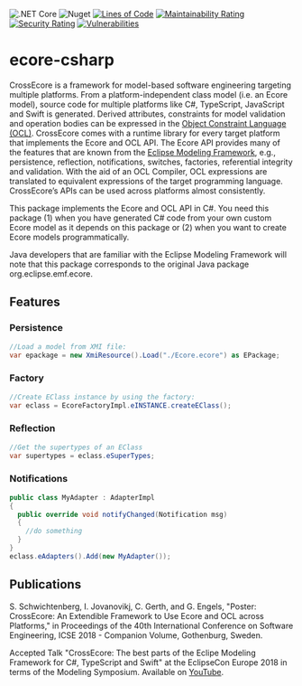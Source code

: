 ![.NET Core](https://github.com/crossecore/ecore-csharp/workflows/.NET%20Core/badge.svg?branch=master)
![Nuget](https://img.shields.io/nuget/v/Com.CrossEcore.Ecore)
[![Lines of Code](https://sonarcloud.io/api/project_badges/measure?project=crossecore_ecore-csharp&metric=ncloc)](https://sonarcloud.io/dashboard?id=crossecore_ecore-csharp)
[![Maintainability Rating](https://sonarcloud.io/api/project_badges/measure?project=crossecore_ecore-csharp&metric=sqale_rating)](https://sonarcloud.io/dashboard?id=crossecore_ecore-csharp)
[![Security Rating](https://sonarcloud.io/api/project_badges/measure?project=crossecore_ecore-csharp&metric=security_rating)](https://sonarcloud.io/dashboard?id=crossecore_ecore-csharp)
[![Vulnerabilities](https://sonarcloud.io/api/project_badges/measure?project=crossecore_ecore-csharp&metric=vulnerabilities)](https://sonarcloud.io/dashboard?id=crossecore_ecore-csharp)

# ecore-csharp

CrossEcore is a framework for model-based software engineering targeting multiple platforms.
From a platform-independent class model (i.e. an Ecore model), source code for multiple platforms like C#, TypeScript, JavaScript and Swift is generated.
Derived attributes, constraints for model validation and operation bodies can be expressed in the [Object Constraint Language (OCL)](http://www.omg.org/spec/OCL/About-OCL/).
CrossEcore comes with a runtime library for every target platform that implements the Ecore and OCL API.
The Ecore API provides many of the features that are known from the [Eclipse Modeling Framework](https://www.eclipse.org/modeling/emf/), e.g., persistence, reflection, notifications, switches, factories, referential integrity and validation.
With the aid of an OCL Compiler, OCL expressions are translated to equivalent expressions of the target programming language.
CrossEcore’s APIs can be used across platforms almost consistently.

This package implements the Ecore and OCL API in C#.
You need this package (1) when you have generated C# code from your own custom Ecore model as it depends on this package or (2) when you want to create Ecore models programmatically.

Java developers that are familiar with the Eclipse Modeling Framework will note that this package corresponds to the original Java package org.eclipse.emf.ecore.

## Features
### Persistence
```csharp
//Load a model from XMI file:
var epackage = new XmiResource().Load("./Ecore.ecore") as EPackage;
```
### Factory
```csharp
//Create EClass instance by using the factory:
var eclass = EcoreFactoryImpl.eINSTANCE.createEClass();
```

### Reflection
```csharp
//Get the supertypes of an EClass
var supertypes = eclass.eSuperTypes;
```

### Notifications
```csharp
public class MyAdapter : AdapterImpl
{
  public override void notifyChanged(Notification msg)
  {
    //do something
  }
}
eclass.eAdapters().Add(new MyAdapter());
```
## Publications
S. Schwichtenberg, I. Jovanovikj, C. Gerth, and G. Engels, "Poster: CrossEcore: An Extendible Framework to Use Ecore and OCL across Platforms," in Proceedings of the 40th International Conference on Software Engineering, ICSE 2018 - Companion Volume, Gothenburg, Sweden.

Accepted Talk "CrossEcore: The best parts of the Eclipe Modeling Framework for C#, TypeScript and Swift" at the EclipseCon Europe 2018 in terms of the Modeling Symposium. Available on [YouTube](https://www.youtube.com/watch?v=T7-ExsSzSWw).
